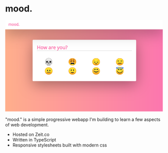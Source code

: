 
# mood.

![example screenshot](screenshot.png "Example Screenshot")

"mood." is a simple progressive webapp I'm building to learn a few aspects of web development.

- Hosted on Zeit.co
- Written in TypeScript
- Responsive stylesheets built with modern css
